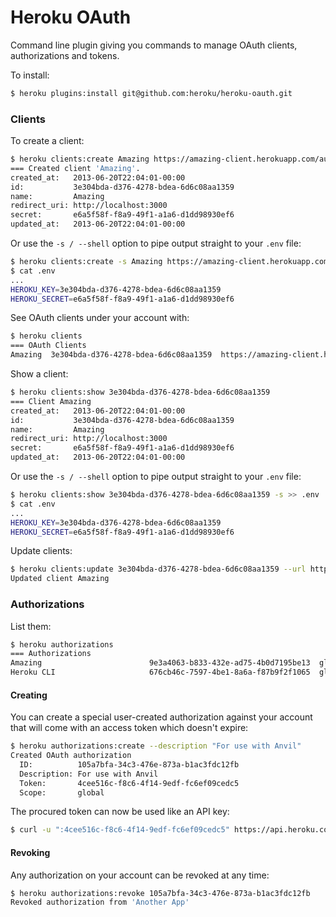 # Heroku OAuth

Command line plugin giving you commands to manage OAuth clients, authorizations and tokens.

To install:

``` bash
$ heroku plugins:install git@github.com:heroku/heroku-oauth.git
```

### Clients

To create a client:

``` bash
$ heroku clients:create Amazing https://amazing-client.herokuapp.com/auth/heroku/callback
=== Created client 'Amazing'.
created_at:   2013-06-20T22:04:01-00:00
id:           3e304bda-d376-4278-bdea-6d6c08aa1359
name:         Amazing
redirect_uri: http://localhost:3000
secret:       e6a5f58f-f8a9-49f1-a1a6-d1dd98930ef6
updated_at:   2013-06-20T22:04:01-00:00
```

Or use the `-s / --shell` option to pipe output straight to your `.env` file:

``` bash
$ heroku clients:create -s Amazing https://amazing-client.herokuapp.com/auth/heroku/callback >> .env
$ cat .env
...
HEROKU_KEY=3e304bda-d376-4278-bdea-6d6c08aa1359
HEROKU_SECRET=e6a5f58f-f8a9-49f1-a1a6-d1dd98930ef6
```

See OAuth clients under your account with:

``` bash
$ heroku clients
=== OAuth Clients
Amazing  3e304bda-d376-4278-bdea-6d6c08aa1359  https://amazing-client.herokuapp.com/auth/heroku/callback
```

Show a client:

``` bash
$ heroku clients:show 3e304bda-d376-4278-bdea-6d6c08aa1359
=== Client Amazing
created_at:   2013-06-20T22:04:01-00:00
id:           3e304bda-d376-4278-bdea-6d6c08aa1359
name:         Amazing
redirect_uri: http://localhost:3000
secret:       e6a5f58f-f8a9-49f1-a1a6-d1dd98930ef6
updated_at:   2013-06-20T22:04:01-00:00
```

Or use the `-s / --shell` option to pipe output straight to your `.env` file:

``` bash
$ heroku clients:show 3e304bda-d376-4278-bdea-6d6c08aa1359 -s >> .env
$ cat .env
...
HEROKU_KEY=3e304bda-d376-4278-bdea-6d6c08aa1359
HEROKU_SECRET=e6a5f58f-f8a9-49f1-a1a6-d1dd98930ef6
```

Update clients:

``` bash
$ heroku clients:update 3e304bda-d376-4278-bdea-6d6c08aa1359 --url https://amazing-client.herokuapp.com/auth/heroku/callback
Updated client Amazing
```

### Authorizations

List them:

``` bash
$ heroku authorizations
=== Authorizations
Amazing                        9e3a4063-b833-432e-ad75-4b0d7195be13  global
Heroku CLI                     676cb46c-7597-4be1-8a6a-f87b9f2f1065  global
```

#### Creating

You can create a special user-created authorization against your account that will come with an access token which doesn't expire:

``` bash
$ heroku authorizations:create --description "For use with Anvil"
Created OAuth authorization
  ID:          105a7bfa-34c3-476e-873a-b1ac3fdc12fb
  Description: For use with Anvil
  Token:       4cee516c-f8c6-4f14-9edf-fc6ef09cedc5
  Scope:       global
```

The procured token can now be used like an API key:

``` bash
$ curl -u ":4cee516c-f8c6-4f14-9edf-fc6ef09cedc5" https://api.heroku.com/apps
```


#### Revoking

Any authorization on your account can be revoked at any time:

``` bash
$ heroku authorizations:revoke 105a7bfa-34c3-476e-873a-b1ac3fdc12fb
Revoked authorization from 'Another App'
```

